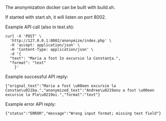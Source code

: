 The anonymization docker can be built with build.sh.

If started with start.sh, it will listen on port 8002.

Example API call (also in test.sh):
```
curl -X 'POST' \
  'http://127.0.0.1:8002/anonymize/index.php' \
  -H 'accept: application/json' \
  -H 'Content-Type: application/json' \
  -d '{
  "text": "Maria a fost în excursie la Constanța.",
  "format": "text"
    }'
```

Example successful API reply:
```
{"orignal_text":"Maria a fost \u00een excursie la Constan\u021ba.","anonymized_text":"Andree\u0219anu a fost \u00een excursie la Ple\u0219oi.","format":"text"}
```

Example error API reply:
```
{"status":"ERROR","message":"Wrong input format; missing text field"}
```


